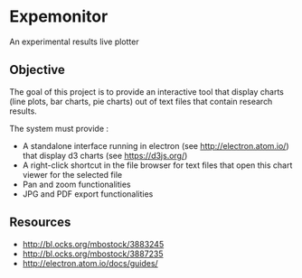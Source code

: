 # Expemonitor

An experimental results live plotter

## Objective

The goal of this project is to provide an interactive tool that display charts (line plots, bar charts, pie charts) out of
text files that contain research results.

The system must provide :
* A standalone interface running in electron (see http://electron.atom.io/) that display d3 charts (see https://d3js.org/)
* A right-click shortcut in the file browser for text files that open this chart viewer for the selected file
* Pan and zoom functionalities
* JPG and PDF export functionalities

## Resources

* http://bl.ocks.org/mbostock/3883245
* http://bl.ocks.org/mbostock/3887235
* http://electron.atom.io/docs/guides/
